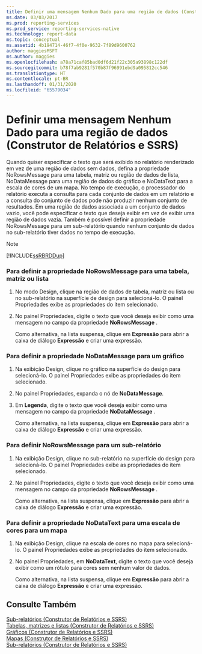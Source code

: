 ```yaml
---
title: Definir uma mensagem Nenhum Dado para uma região de dados (Construtor de Relatórios e SSRS) | Microsoft Docs
ms.date: 03/03/2017
ms.prod: reporting-services
ms.prod_service: reporting-services-native
ms.technology: report-data
ms.topic: conceptual
ms.assetid: 4b194714-46f7-4f0e-9632-7f89d9600762
author: maggiesMSFT
ms.author: maggies
ms.openlocfilehash: a78a71caf85bad0df6d21f22c305a93898c122df
ms.sourcegitcommit: b78f7ab9281f570b87f96991ebd9a095812cc546
ms.translationtype: HT
ms.contentlocale: pt-BR
ms.lasthandoff: 01/31/2020
ms.locfileid: "65579034"
---
```

# <a name="set-a-no-data-message-for-a-data-region-report-builder-and-ssrs"></a>Definir uma mensagem Nenhum Dado para uma região de dados (Construtor de Relatórios e SSRS)
  Quando quiser especificar o texto que será exibido no relatório renderizado em vez de uma região de dados sem dados, defina a propriedade NoRowsMessage para uma tabela, matriz ou região de dados de lista, NoDataMessage para uma região de dados do gráfico e NoDataText para a escala de cores de um mapa. No tempo de execução, o processador do relatório executa a consulta para cada conjunto de dados em um relatório e a consulta do conjunto de dados pode não produzir nenhum conjunto de resultados. Em uma região de dados associada a um conjunto de dados vazio, você pode especificar o texto que deseja exibir em vez de exibir uma região de dados vazia. Também é possível definir a propriedade NoRowsMessage para um sub-relatório quando nenhum conjunto de dados no sub-relatório tiver dados no tempo de execução.  
  
> [!NOTE]  
>  [!INCLUDE[ssRBRDDup](../../includes/ssrbrddup-md.md)]  
  
### <a name="to-set-the-norowsmessage-property-for-a-table-matrix-or-list"></a>Para definir a propriedade NoRowsMessage para uma tabela, matriz ou lista  
  
1.  No modo Design, clique na região de dados de tabela, matriz ou lista ou no sub-relatório na superfície de design para selecioná-lo. O painel Propriedades exibe as propriedades do item selecionado.  
  
2.  No painel Propriedades, digite o texto que você deseja exibir como uma mensagem no campo da propriedade **NoRowsMessage** .  
  
     Como alternativa, na lista suspensa, clique em **Expressão** para abrir a caixa de diálogo **Expressão** e criar uma expressão.  
  
### <a name="to-set-the-nodatamessage-property-for-a-chart"></a>Para definir a propriedade NoDataMessage para um gráfico  
  
1.  Na exibição Design, clique no gráfico na superfície do design para selecioná-lo. O painel Propriedades exibe as propriedades do item selecionado.  
  
2.  No painel Propriedades, expanda o nó de **NoDataMessage**.  
  
3.  Em **Legenda**, digite o texto que você deseja exibir como uma mensagem no campo da propriedade **NoDataMessage** .  
  
     Como alternativa, na lista suspensa, clique em **Expressão** para abrir a caixa de diálogo **Expressão** e criar uma expressão.  
  
### <a name="to-set-the-norowsmessage-for-a-subreport"></a>Para definir NoRowsMessage para um sub-relatório  
  
1.  Na exibição Design, clique no sub-relatório na superfície do design para selecioná-lo. O painel Propriedades exibe as propriedades do item selecionado.  
  
2.  No painel Propriedades, digite o texto que você deseja exibir como uma mensagem no campo da propriedade **NoRowsMessage** .  
  
     Como alternativa, na lista suspensa, clique em **Expressão** para abrir a caixa de diálogo **Expressão** e criar uma expressão.  
  
### <a name="to-set-the-nodatatext-property-for-a-color-scale-for-a-map"></a>Para definir a propriedade NoDataText para uma escala de cores para um mapa  
  
1.  Na exibição Design, clique na escala de cores no mapa para selecioná-lo. O painel Propriedades exibe as propriedades do item selecionado.  
  
2.  No painel Propriedades, em **NoDataText**, digite o texto que você deseja exibir como um rótulo para cores sem nenhum valor de dados.  
  
     Como alternativa, na lista suspensa, clique em **Expressão** para abrir a caixa de diálogo **Expressão** e criar uma expressão.  
  
## <a name="see-also"></a>Consulte Também  
 [Sub-relatórios &#40;Construtor de Relatórios e SSRS&#41;](../../reporting-services/report-design/subreports-report-builder-and-ssrs.md)   
 [Tabelas, matrizes e listas &#40;Construtor de Relatórios e SSRS&#41;](../../reporting-services/report-design/tables-matrices-and-lists-report-builder-and-ssrs.md)   
 [Gráficos &#40;Construtor de Relatórios e SSRS&#41;](../../reporting-services/report-design/charts-report-builder-and-ssrs.md)   
 [Mapas &#40;Construtor de Relatórios e SSRS&#41;](../../reporting-services/report-design/maps-report-builder-and-ssrs.md)   
 [Sub-relatórios &#40;Construtor de Relatórios e SSRS&#41;](../../reporting-services/report-design/subreports-report-builder-and-ssrs.md)  
  
  
